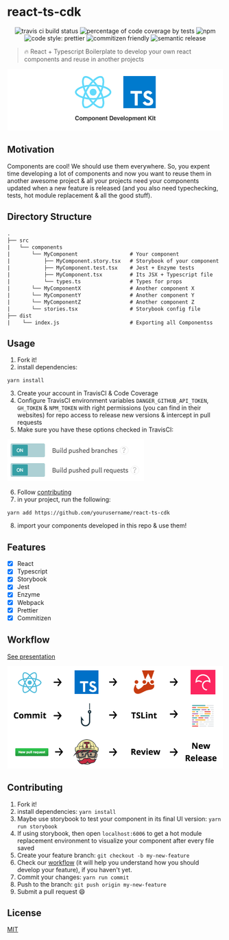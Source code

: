 # react-ts-cdk

<p align="center">
    <span>
        <img alt="travis ci build status" src="https://img.shields.io/travis/santospatrick/react-ts-cdk/master.svg?style=flat-square">
    </span>
    <span>
        <img alt="percentage of code coverage by tests" src="https://img.shields.io/codecov/c/github/santospatrick/react-ts-cdk/master.svg?style=flat-square">
    </span>
    <span>
        <img alt="npm" src="https://img.shields.io/npm/v/npm.svg?style=flat-square">
    </span>
    <span>
        <img alt="code style: prettier" src="https://img.shields.io/badge/code_style-prettier-ff69b4.svg?style=flat-square">
    </span>
    <span>
        <img alt="commitizen friendly" src="https://img.shields.io/badge/commitizen-friendly-brightgreen.svg">
    </span>
    <span>
        <img alt="semantic release" src="https://img.shields.io/badge/%20%20%F0%9F%93%A6%F0%9F%9A%80-semantic--release-e10079.svg">
    </span>
</p>

> 🔥 React + Typescript Boilerplate to develop your own react components and reuse in another projects

![React Typescript Component Development Kit](images/intro.jpg)

## Motivation

Components are cool! We should use them everywhere. So, you expent time developing a lot of components and now you want to reuse them in another awesome project & all your projects need your components updated when a new feature is released (and you also need typechecking, tests, hot module replacement & all the good stuff).

## Directory Structure

```
.
├── src
|   └── components
|       └── MyComponent                 # Your component
|           ├── MyComponent.story.tsx   # Storybook of your component
|           ├── MyComponent.test.tsx    # Jest + Enzyme tests
|           ├── MyComponent.tsx         # Its JSX + Typescript file
|           └── types.ts                # Types for props
|       └── MyComponentX                # Another component X
|       └── MyComponentY                # Another component Y
|       └── MyComponentZ                # Another component Z
|       └── stories.tsx                 # Storybook config file
├── dist
|    └── index.js                       # Exporting all Componentss
```

## Usage

1. Fork it!
2. install dependencies:

```
yarn install
```

3. Create your account in TravisCI & Code Coverage
4. Configure TravisCI environment variables `DANGER_GITHUB_API_TOKEN`, `GH_TOKEN` & `NPM_TOKEN` with right permissions (you can find in their websites) for repo access to release new versions & intercept in pull requests
5. Make sure you have these options checked in TravisCI:

![React Typescript Component Development Kit](images/travisci-options.png)

6. Follow [contributing](#contributing)
7. in your project, run the following:

```
yarn add https://github.com/yourusername/react-ts-cdk
```

8. import your components developed in this repo & use them!

## Features

* [x] React
* [x] Typescript
* [x] Storybook
* [x] Jest
* [x] Enzyme
* [x] Webpack
* [x] Prettier
* [x] Commitizen

## Workflow

[See presentation](http://slides.com/santospatrick/react-typescript-cdk/fullscreen)

![Repository Workflow](images/workflow.png)

## Contributing

1. Fork it!
2. install dependencies: `yarn install`
3. Maybe use storybook to test your component in its final UI version: `yarn run storybook`
4. If using storybook, then open `localhost:6006` to get a hot module replacement environment to visualize your component after every file saved
5. Create your feature branch: `git checkout -b my-new-feature`
6. Check our [workflow](#workflow) (it will help you understand how you should develop your feature), if you haven't yet.
7. Commit your changes: `yarn run commit`
8. Push to the branch: `git push origin my-new-feature`
9. Submit a pull request :smile:

## License

[MIT](https://github.com/santospatrick/react-ts-cdk/blob/master/LICENSE)
